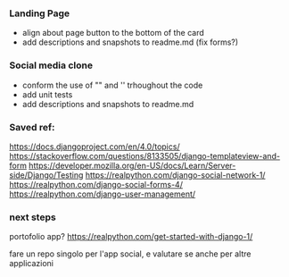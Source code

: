 ### Landing Page
- align about page button to the bottom of the card
- add descriptions and snapshots to readme.md
(fix forms?)

### Social media clone
- conform the use of "" and '' trhoughout the code
- add unit tests
- add descriptions and snapshots to readme.md


### Saved ref:
https://docs.djangoproject.com/en/4.0/topics/ 
https://stackoverflow.com/questions/8133505/django-templateview-and-form
https://developer.mozilla.org/en-US/docs/Learn/Server-side/Django/Testing
https://realpython.com/django-social-network-1/ 
https://realpython.com/django-social-forms-4/
https://realpython.com/django-user-management/

### next steps

portofolio app? https://realpython.com/get-started-with-django-1/ 

fare un repo singolo per l'app social, e valutare se anche per altre applicazioni
